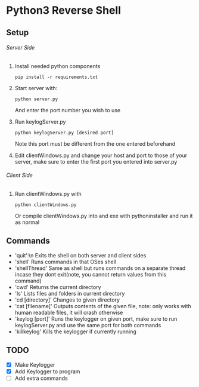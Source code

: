 # Python3 Reverse Shell

## Setup

###### Server Side
1. Install needed python components
	```
	pip install -r requirements.txt
	```

2. Start server with:
	```
	python server.py
	```
	And enter the port number you wish to use

3. Run keylogServer.py
	```
	python keylogServer.py [desired port]
	```
	Note this port must be different from the one entered beforehand

4. Edit clientWindows.py and change your host and port to those of your server, make sure to enter the first port you entered into server.py

###### Client Side
1. Run clientWindows.py with
	```
	python clientWindows.py
	```
	Or compile clientWindows.py into and exe with pythoninstaller and run it as normal

## Commands
- 'quit':\n
	Exits the shell on both server and client sides
- 'shell'
	Runs commands in that OSes shell
- 'shellThread'
	Same as shell but runs commands on a separate thread incase they dont exit(note, you cannot return values from this command)
- 'cwd'
	Returns the current directory
- 'ls'
	Lists files and folders in current directory
- 'cd [directory]'
	Changes to given directory
- 'cat [filename]'
	Outputs contents of the given file, note: only works with human readable files, it will crash otherwise
- 'keylog [port]'
	Runs the keylogger on given port, make sure to run keylogServer.py and use the same port for both commands
- 'killkeylog'
	Kills the keylogger if currently running

## TODO
 - [X] Make Keylogger
 - [X] Add Keylogger to program
 - [ ] Add extra commands